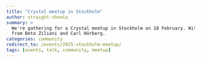 ```yaml
---
title: "Crystal meetup in Stockholm"
author: straight-shoota
summary: >
  We're gathering for a Crystal meetup in Stockholm on 18 February. With talks
  from Beta Ziliani and Carl Hörberg.
categories: community
redirect_to: /events/2025-stockholm-meetup/
tags: [events, talk, community, meetup]
---
```

